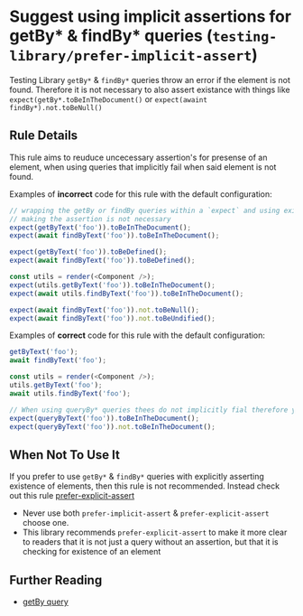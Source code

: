 # Suggest using implicit assertions for getBy* & findBy* queries (`testing-library/prefer-implicit-assert`)

<!-- end auto-generated rule header -->

Testing Library `getBy*` & `findBy*` queries throw an error if the element is not
found. Therefore it is not necessary to also assert existance with things like `expect(getBy*.toBeInTheDocument()` or `expect(awaint findBy*).not.toBeNull()`

## Rule Details

This rule aims to reuduce uncecessary assertion's for presense of an element,
when using queries that implicitly fail when said element is not found.

Examples of **incorrect** code for this rule with the default configuration:

```js
// wrapping the getBy or findBy queries within a `expect` and using existence matchers for
// making the assertion is not necessary
expect(getByText('foo')).toBeInTheDocument();
expect(await findByText('foo')).toBeInTheDocument();

expect(getByText('foo')).toBeDefined();
expect(await findByText('foo')).toBeDefined();

const utils = render(<Component />);
expect(utils.getByText('foo')).toBeInTheDocument();
expect(await utils.findByText('foo')).toBeInTheDocument();

expect(await findByText('foo')).not.toBeNull();
expect(await findByText('foo')).not.toBeUndified();
```

Examples of **correct** code for this rule with the default configuration:

```js
getByText('foo');
await findByText('foo');

const utils = render(<Component />);
utils.getByText('foo');
await utils.findByText('foo');

// When using queryBy* queries thees do not implicitly fial therefore you should explicitly check if your elements eixst or not
expect(queryByText('foo')).toBeInTheDocument();
expect(queryByText('foo')).not.toBeInTheDocument();
```

## When Not To Use It

If you prefer to use `getBy*` & `findBy*` queries with explicitly asserting existence of elements, then this rule is not recommended. Instead check out this rule [prefer-explicit-assert](https://github.com/testing-library/eslint-plugin-testing-library/blob/main/docs/rules/prefer-explicit-assert.md)

- Never use both `prefer-implicit-assert` & `prefer-explicit-assert` choose one.
- This library recommends `prefer-explicit-assert` to make it more clear to readers that it is not just a query without an assertion, but that it is checking for existence of an element

## Further Reading

- [getBy query](https://testing-library.com/docs/dom-testing-library/api-queries#getby)
